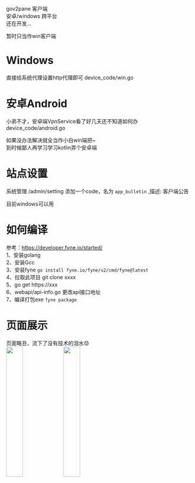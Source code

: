 gov2pane 客户端  
安卓/windows 跨平台    
还在开发...  

暂时只当作win客户端

# Windows  
直接给系统代理设置http代理即可  device_code/win.go  


# 安卓Android
小弟不才，安卓端VpnService看了好几天还不知道如何办 device_code/android.go  

如果没办法解决就全当作小白win端把~  
到时候鄙人再学习学习kotlin弄个安卓端  



# 站点设置  
系统管理 /admin/setting  添加一个code，名为 `app_bulletin` ,描述: 客户端公告  

目前windows可以用  

# 如何编译 
参考：https://developer.fyne.io/started/  
1、安装golang   
2、安装Gcc  
3、安装fyne `go install fyne.io/fyne/v2/cmd/fyne@latest`  
4、拉取此项目 git clone xxxx  
5、go get https://xxx  
6、webapi/api-info.go 更改api接口地址  
7、编译打包exe `fyne package`  

# 页面展示  
页面略丑，流下了没有技术的泪水😟    
<img src="https://github.com/pingProMax/GoV2App/blob/main/1.png?raw=true" width="30%">
<img src="https://github.com/pingProMax/GoV2App/blob/main/2.png?raw=true" width="30%">